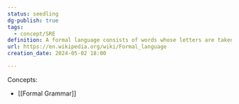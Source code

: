 ```yaml
---
status: seedling
dg-publish: true
tags:
  - concept/SRE
definition: A formal language consists of words whose letters are taken from an alphabet and are well-formed according to a specific set of rules called a formal grammar.
url: https://en.wikipedia.org/wiki/Formal_language
creation_date: 2024-05-02 18:00

---
```

Concepts: 
- [[Formal Grammar]]
